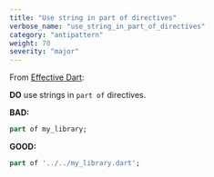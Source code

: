 ```yaml
---
title: "Use string in part of directives"
verbose_name: "use_string_in_part_of_directives"
category: "antipattern"
weight: 70
severity: "major"
---
```

From [Effective Dart](https://dart.dev/effective-dart/usage#do-use-strings-in-part-of-directives):

**DO** use strings in `part of` directives.

**BAD:**

```dart
part of my_library;
```

**GOOD:**

```dart
part of '../../my_library.dart';
```


